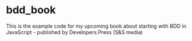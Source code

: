 bdd_book
========

This is the example code for my upcoming book about starting with BDD in JavaScript - published by Developers.Press (S&amp;S media)
